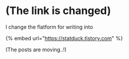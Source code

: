 # (The link is changed)

I change the flatform for writing into

{% embed url="https://statduck.tistory.com" %}

(The posts are moving..!)

